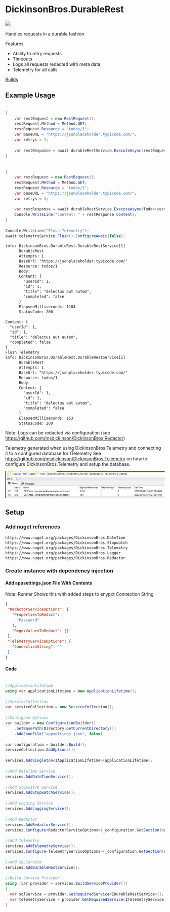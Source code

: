 # DickinsonBros.DurableRest
<a href="https://www.nuget.org/packages/DickinsonBros.DurableRest/">
    <img src="https://img.shields.io/nuget/v/DickinsonBros.DurableRest">
</a>

Handles requests in a durable fashion

Features

* Ability to retry requests
* Timeouts
* Logs all requests redacted with meta data
* Telemetry for all calls


<a href="https://dev.azure.com/marksamdickinson/DickinsonBros/_build?definitionScope=%5CDickinsonBros.DurableRest">Builds</a>

<h2>Example Usage</h2>

```C#

{
    var restRequest = new RestRequest();
    restRequest.Method = Method.GET;
    restRequest.Resource = "todos/1";
    var baseURL = "https://jsonplaceholder.typicode.com/";
    var retrys = 3;

    var restResponse = await durableRestService.ExecuteAsync(restRequest, baseURL, retrys).ConfigureAwait(false);
}


{
    var restRequest = new RestRequest();
    restRequest.Method = Method.GET;
    restRequest.Resource = "todos/1";
    var baseURL = "https://jsonplaceholder.typicode.com/";
    var retrys = 3;

    var restResponse = await durableRestService.ExecuteAsync<Todo>(restRequest, baseURL, retrys).ConfigureAwait(false);
    Console.WriteLine("Content: " + restResponse.Content);
}

Console.WriteLine("Flush Telemetry");
await telemetryService.Flush().ConfigureAwait(false);
```
    info: DickinsonBros.DurableRest.DurableRestService[1]
          DurableRest
          Attempts: 1
          BaseUrl: "https://jsonplaceholder.typicode.com/"
          Resource: todos/1
          Body:
          Content: {
            "userId": 1,
            "id": 1,
            "title": "delectus aut autem",
            "completed": false
          }
          ElapsedMilliseconds: 1104
          StatusCode: 200

    Content: {
      "userId": 1,
      "id": 1,
      "title": "delectus aut autem",
      "completed": false
    }
    Flush Telemetry
    info: DickinsonBros.DurableRest.DurableRestService[1]
          DurableRest
          Attempts: 1
          BaseUrl: "https://jsonplaceholder.typicode.com/"
          Resource: todos/1
          Body:
          Content: {
            "userId": 1,
            "id": 1,
            "title": "delectus aut autem",
            "completed": false
          }
          ElapsedMilliseconds: 153
          StatusCode: 200
      
Note: Logs can be redacted via configuration (see https://github.com/msdickinson/DickinsonBros.Redactor)

Telemetry generated when using DickinsonBros.Telemetry and connecting it to a configured database for ITelemetry 
See https://github.com/msdickinson/DickinsonBros.Telemetry on how to configure DickinsonBros.Telemetry and setup the database.

![Alt text](https://raw.githubusercontent.com/msdickinson/DickinsonBros.DurableRest/develop/TelemetryRestSample.PNG)


<h2>Setup</h2>

<h3>Add nuget references</h3>

    https://www.nuget.org/packages/DickinsonBros.DateTime
    https://www.nuget.org/packages/DickinsonBros.Stopwatch
    https://www.nuget.org/packages/DickinsonBros.Telemetry
    https://www.nuget.org/packages/DickinsonBros.Logger
    https://www.nuget.org/packages/DickinsonBros.Redactor

<h3>Create instance with dependency injection</h3>

<h4>Add appsettings.json File With Contents</h4>

Note: Runner Shows this with added steps to enypct Connection String

 ```json  
{
  "RedactorServiceOptions": {
    "PropertiesToRedact": [
      "Password"
    ],
    "RegexValuesToRedact": []
  },
  "TelemetryServiceOptions": {
    "ConnectionString": ""
  }
}
 ```    
<h4>Code</h4>

```c#

//ApplicationLifetime
using var applicationLifetime = new ApplicationLifetime();

//ServiceCollection
var serviceCollection = new ServiceCollection();

//Configure Options
var builder = new ConfigurationBuilder()
    .SetBasePath(Directory.GetCurrentDirectory())
    .AddJsonFile("appsettings.json", false)

var configuration = builder.Build();
serviceCollection.AddOptions();

services.AddSingleton<IApplicationLifetime>(applicationLifetime);

//Add DateTime Service
services.AddDateTimeService();

//Add Stopwatch Service
services.AddStopwatchService();

//Add Logging Service
services.AddLoggingService();

//Add Redactor
services.AddRedactorService();
services.Configure<RedactorServiceOptions>(_configuration.GetSection(nameof(RedactorServiceOptions)));

//Add Telemetry
services.AddTelemetryService();
services.Configure<TelemetryServiceOptions>(_configuration.GetSection(nameof(TelemetryServiceOptions)));

//Add SQLService
services.AddDurableRestService();

//Build Service Provider 
using (var provider = services.BuildServiceProvider())
{
  var sqlService = provider.GetRequiredService<IDurableRestService>();
  var telemetryService = provider.GetRequiredService<ITelemetryService>();
}
```

